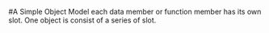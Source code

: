 #A Simple Object Model
each data member or function member has its own slot.
One object is consist of a series of slot.
